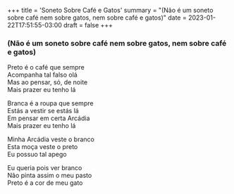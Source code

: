 +++
title = 'Soneto Sobre Café e Gatos'
summary = "(Não é um soneto sobre café nem sobre gatos, nem sobre café e gatos)"
date = 2023-01-22T17:51:55-03:00
draft = false
+++

### (Não é um soneto sobre café nem sobre gatos, nem sobre café e gatos)

Preto é o café que sempre  
Acompanha tal falso olá  
Mas ao pensar, só, de noite  
Mais prazer eu tenho lá  

Branca é a roupa que sempre  
Estás a vestir se estás lá  
Em pensar em certa Arcádia  
Mais prazer eu tenho lá  

Minha Arcádia veste o branco  
Esta moça veste o preto  
Eu possuo tal apego  

Eu queria pois ver branco  
Não pinta assim o meu pasto  
Preto é a cor de meu gato  
